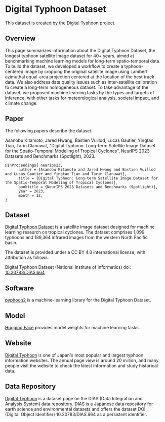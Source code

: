 # Digital Typhoon Dataset

This dataset is created by the [Digital Typhoon](http://agora.ex.nii.ac.jp/digital-typhoon/) project. 

## Overview

This page summarizes information about the Digital Typhoon Dataset, the longest typhoon satellite image dataset for 40+ years, aimed at benchmarking machine learning models for long-term spatio-temporal data. To build the dataset, we developed a workflow to create a typhoon-centered image by cropping the original satellite image using Lambert azimuthal equal-area projection centered at the location of the best track data. We also address data quality issues such as inter-satellite calibration to create a long-term homogeneous dataset. To take advantage of the dataset, we proposed machine learning tasks by the types and targets of inference, with other tasks for meteorological analysis, societal impact, and climate change.

## Paper

The following papers describe the dataset. 

Asanobu Kitamoto, Jared Hwang, Bastien Vuillod, Lucas Gautier, Yingtao Tian, Tarin Clanuwat, "Digital Typhoon: Long-term Satellite Image Dataset for the Spatio-Temporal Modeling of Tropical Cyclones", NeurIPS 2023 Datasets and Benchmarks (Spotlight), 2023.

```
@InProceedings{ neurips23,
      author = {Asanobu Kitamoto and Jared Hwang and Bastien Vuillod and Lucas Gautier and Yingtao Tian and Tarin Clanuwat},
      title = {Digital Typhoon: Long-term Satellite Image Dataset for the Spatio-Temporal Modeling of Tropical Cyclones},
      booktitle = {NeurIPS 2023 Datasets and Benchmarks (Spotlight)},
      year = 2023,
      month = 12,
}
```

## Dataset

[Digital Typhoon Dataset](http://agora.ex.nii.ac.jp/digital-typhoon/dataset/) is a satellite image dataset designed for machine learning research on tropical cyclones. The dataset comprises 1,099 typhoons and 189,364 infrared images from the western North Pacific basin.

The dataset is provided under a CC BY 4.0 international license, with attribution as follows.

Digital Typhoon Dataset (National Institute of Informatics) 
doi: [10.20783/DIAS.664](https://doi.org/10.20783/DIAS.664)

## Software

[pyphoon2](https://github.com/kitamoto-lab/pyphoon2) is a machine-learning library for the Digital Typhoon Dataset. 

## Model

[Hugging Face](https://huggingface.co/kitamoto-lab) provides model weights for machine learning tasks.

## Website

[Digital Typhoon](http://agora.ex.nii.ac.jp/digital-typhoon/) is one of Japan's most popular and largest typhoon information websites. The annual page view is around 20 million, and many people visit the website to check the latest information and study historical data. 

## Data Repository

[Digital Typhoon](https://doi.org/10.20783/DIAS.664) is a dataset page on the DIAS (Data Integration and Analysis System) data repository. DIAS is a Japanese data repository for earth science and environmental datasets and offers the dataset DOI (Digital Object Identifier) 10.20783/DIAS.664 as a persistent identifier. 
